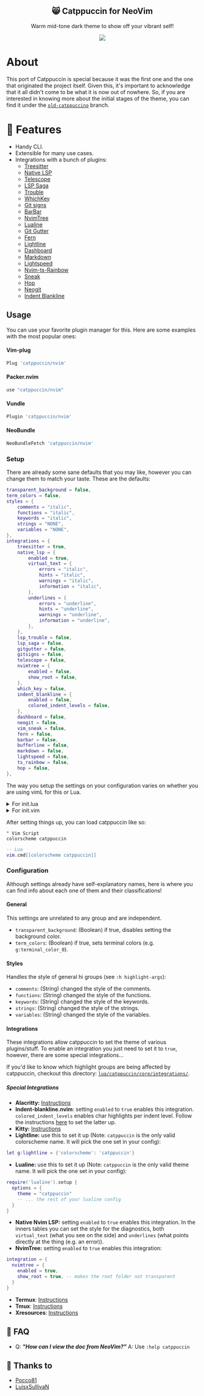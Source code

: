 <p align="center">
  <h2 align="center">😸 Catppuccin for NeoVim</h2>
</p>

<p align="center">Warm mid-tone dark theme to show off your vibrant self!</p>

<p align="center">
  <img src="https://raw.githubusercontent.com/catppuccin/catppuccin/dev/assets/misc/sample.png"/>
</p>

# About

This port of Catppuccin is special because it was the first one and the one that originated the project itself. Given this, it's important to acknowledge that it all didn't come to be what it is now out of nowhere. So, if you are interested in knowing more about the initial stages of the theme, you can find it under the [`old-catppuccino`](https://github.com/catppuccin/nvim/tree/old-catppuccino) branch.

# 🎁 Features

- Handy CLI.
- Extensible for many use cases.
- Integrations with a bunch of plugins:
  - [Treesitter](https://github.com/tree-sitter/tree-sitter)
  - [Native LSP](https://github.com/neovim/nvim-lspconfig)
  - [Telescope](https://github.com/nvim-telescope/telescope.nvim)
  - [LSP Saga](https://github.com/glepnir/lspsaga.nvim)
  - [Trouble](https://github.com/folke/trouble.nvim)
  - [WhichKey](https://github.com/folke/which-key.nvim)
  - [Git signs](https://github.com/lewis6991/gitsigns.nvim)
  - [BarBar](https://github.com/romgrk/barbar.nvim)
  - [NvimTree](https://github.com/kyazdani42/nvim-tree.lua)
  - [Lualine](https://github.com/hoob3rt/lualine.nvim)
  - [Git Gutter](https://github.com/airblade/vim-gitgutter)
  - [Fern](https://github.com/lambdalisue/fern.vim)
  - [Lightline](https://github.com/itchyny/lightline.vim)
  - [Dashboard](https://github.com/glepnir/dashboard-nvim)
  - [Markdown](https://www.markdownguide.org/)
  - [Lightspeed](https://github.com/ggandor/lightspeed.nvim)
  - [Nvim-ts-Rainbow](https://github.com/p00f/nvim-ts-rainbow)
  - [Sneak](https://github.com/justinmk/vim-sneak)
  - [Hop](https://github.com/phaazon/hop.nvim)
  - [Neogit](https://github.com/TimUntersberger/neogit)
  - [Indent Blankline](https://github.com/lukas-reineke/indent-blankline.nvim)

## Usage

You can use your favorite plugin manager for this. Here are some examples with the most popular ones:

#### Vim-plug

```lua
Plug 'catppuccin/nvim'
```

#### Packer.nvim

```lua
use "catppuccin/nvim"
```

#### Vundle

```lua
Plugin 'catppuccin/nvim'
```

#### NeoBundle

```lua
NeoBundleFetch 'catppuccin/nvim'
```

### Setup

There are already some sane defaults that you may like, however you can change them to match your taste. These are the defaults:

```lua
transparent_background = false,
term_colors = false,
styles = {
	comments = "italic",
	functions = "italic",
	keywords = "italic",
	strings = "NONE",
	variables = "NONE",
},
integrations = {
	treesitter = true,
	native_lsp = {
		enabled = true,
		virtual_text = {
			errors = "italic",
			hints = "italic",
			warnings = "italic",
			information = "italic",
		},
		underlines = {
			errors = "underline",
			hints = "underline",
			warnings = "underline",
			information = "underline",
		},
	},
	lsp_trouble = false,
	lsp_saga = false,
	gitgutter = false,
	gitsigns = false,
	telescope = false,
	nvimtree = {
		enabled = false,
		show_root = false,
	},
	which_key = false,
	indent_blankline = {
		enabled = false,
		colored_indent_levels = false,
	},
	dashboard = false,
	neogit = false,
	vim_sneak = false,
	fern = false,
	barbar = false,
	bufferline = false,
	markdown = false,
	lightspeed = false,
	ts_rainbow = false,
	hop = false,
},
```

The way you setup the settings on your configuration varies on whether you are using vimL for this or Lua.

<details>
    <summary>For init.lua</summary>
<p>

```lua
local catppuccin = require("catppuccin")

-- configure it
catppuccin.setup(
    {
		transparent_background = false,
		term_colors = false,
		styles = {
			comments = "italic",
			functions = "italic",
			keywords = "italic",
			strings = "NONE",
			variables = "NONE",
		},
		integrations = {
			treesitter = true,
			native_lsp = {
				enabled = true,
				virtual_text = {
					errors = "italic",
					hints = "italic",
					warnings = "italic",
					information = "italic",
				},
				underlines = {
					errors = "underline",
					hints = "underline",
					warnings = "underline",
					information = "underline",
				},
			},
			lsp_trouble = false,
			lsp_saga = false,
			gitgutter = false,
			gitsigns = false,
			telescope = false,
			nvimtree = {
				enabled = false,
				show_root = false,
			},
			which_key = false,
			indent_blankline = {
				enabled = false,
				colored_indent_levels = false,
			},
			dashboard = false,
			neogit = false,
			vim_sneak = false,
			fern = false,
			barbar = false,
			bufferline = false,
			markdown = false,
			lightspeed = false,
			ts_rainbow = false,
			hop = false,
		},
	}
)
```

<br />
</details>

<details>
    <summary>For init.vim</summary>
<p>

```lua
lua << EOF
local catppuccin = require("catppuccin")

-- configure it
catppuccin.setup(
    {
		transparent_background = false,
		term_colors = false,
		styles = {
			comments = "italic",
			functions = "italic",
			keywords = "italic",
			strings = "NONE",
			variables = "NONE",
		},
		integrations = {
			treesitter = true,
			native_lsp = {
				enabled = true,
				virtual_text = {
					errors = "italic",
					hints = "italic",
					warnings = "italic",
					information = "italic",
				},
				underlines = {
					errors = "underline",
					hints = "underline",
					warnings = "underline",
					information = "underline",
				},
			},
			lsp_trouble = false,
			lsp_saga = false,
			gitgutter = false,
			gitsigns = false,
			telescope = false,
			nvimtree = {
				enabled = false,
				show_root = false,
			},
			which_key = false,
			indent_blankline = {
				enabled = false,
				colored_indent_levels = false,
			},
			dashboard = false,
			neogit = false,
			vim_sneak = false,
			fern = false,
			barbar = false,
			bufferline = false,
			markdown = false,
			lightspeed = false,
			ts_rainbow = false,
			hop = false,
		},
	}
)
EOF
```

<br />
</details>

After setting things up, you can load catppuccin like so:

```vim
" Vim Script
colorscheme catppuccin
```

```lua
-- Lua
vim.cmd[[colorscheme catppuccin]]
```

### Configuration

Although settings already have self-explanatory names, here is where you can find info about each one of them and their classifications!

#### General

This settings are unrelated to any group and are independent.

- `transparent_background`: (Boolean) if true, disables setting the background color.
- `term_colors`: (Boolean) if true, sets terminal colors (e.g. `g:terminal_color_0`).

#### Styles

Handles the style of general hi groups (see `:h highlight-args`):

- `comments`: (String) changed the style of the comments.
- `functions`: (String) changed the style of the functions.
- `keywords`: (String) changed the style of the keywords.
- `strings`: (String) changed the style of the strings.
- `variables`: (String) changed the style of the variables.

#### Integrations

These integrations allow catppuccin to set the theme of various plugins/stuff. To enable an integration you just need to set it to `true`, however, there are some special integrations...

If you'd like to know which highlight groups are being affected by catppuccin, checkout this directory: [`lua/catppuccin/core/integrations/`](https://github.com/catppuccin/nvim/tree/main/lua/catppuccin/core/integrations).

##### Special Integrations

- **Alacritty:** [Instructions](https://github.com/catppuccin/alacritty)
- **Indent-blankline.nvim**: setting `enabled` to `true` enables this integration. `colored_indent_levels` enables char highlights per indent level. Follow the instructions [here](https://github.com/lukas-reineke/indent-blankline.nvim#with-custom-gindent_blankline_char_highlight_list) to set the latter up.
- **Kitty:** [Instructions](https://github.com/catppuccin/kitty)
- **Lightline:** use this to set it up (Note: `catppuccin` is the only valid colorscheme name. It will pick the one set in your config):
```lua
let g:lightline = {'colorscheme': 'catppuccin'}
```
- **Lualine:** use this to set it up (Note: `catppuccin` is the only valid theme name. It will pick the one set in your config):
```lua
require('lualine').setup {
  options = {
    theme = "catppuccin"
	-- ... the rest of your lualine config
  }
}
```
- **Native Nvim LSP:** setting `enabled` to `true` enables this integration. In the inners tables you can set the style for the diagnostics, both `virtual_text` (what you see on the side) and `underlines` (what points directly at the thing (e.g. an error)).
- **NvimTree:** setting `enabled` to `true` enables this integration:

```lua
integration = {
  nvimtree = {
    enabled = true,
    show_root = true, -- makes the root folder not transparent
  }
}
```
- **Termux**: [Instructions](https://github.com/catppuccin/termux)
- **Tmux**: [Instructions](https://github.com/catppuccin/tmux)
- **Xresources**: [Instructions](https://github.com/catppuccin/xresources)

## 🙋 FAQ

- Q: **_"How can I view the doc from NeoVim?"_**
  A: Use `:help catppuccin`

## 💝 Thanks to

- [Pocco81](https://github.com/Pocco81)
- [LuisxSullivaN](https://github.com/LuisxSullivaN)
